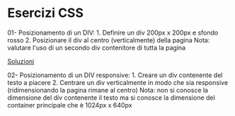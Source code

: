  Esercizi CSS
 =======
 
 
 01- Posizionamento di un DIV:
	1. Definire un div 200px x 200px e sfondo rosso
	2. Posizionare il div al centro (verticalmente) della pagina
	Nota: valutare l'uso di un secondo div contenitore di tutta la pagina

[Soluzioni](https://github.com/SaraBonfitto/PWEB_23_24/tree/main/02_CSS/lezione/altro/soluzioni/01)

02- Posizionamento di un DIV responsive:
	1. Creare un div contenente del testo a piacere
	2. Centrare un div verticalmente in modo che sia responsive (ridimensionando la pagina rimane al centro)
	Nota: non si conosce la dimensione del div contenente il testo ma si conosce la dimensione del container principale 
	che è 1024px x 640px
	


